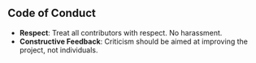 ## Code of Conduct

- **Respect**: Treat all contributors with respect. No harassment.
- **Constructive Feedback**: Criticism should be aimed at improving the project, not individuals.
